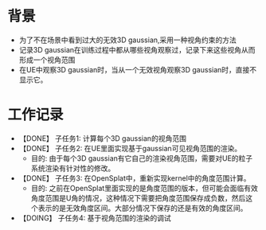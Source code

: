 # 背景
- 为了不在场景中看到过大的无效3D gaussian,采用一种视角约束的方法
- 记录3D gaussian在训练过程中都从哪些视角观察过，记录下来这些视角从而形成一个视角范围
- 在UE中观察3D gaussian时，当从一个无效视角观察3D gaussian时，直接不显示它。

# 工作记录
- 【DONE】 子任务1: 计算每个3D gaussian的视角范围
- 【DONE】 子任务2: 在UE里面实现基于gaussian可见视角范围的渲染。
	- 目的: 由于每个3D gaussian有它自己的渲染视角范围，需要对UE的粒子系统渲染有针对性的修改。
- 【DONE】 子任务3: 在OpenSplat中，重新实现kernel中的角度范围计算。
	- 目的: 之前在OpenSplat里面实现的是角度范围的版本，但可能会面临有效角度范围是U角的情况，这种情况下需要把角度范围保存成负数，然后这个表示的是无效角度区间。大部分情况下保存的还是有效的角度区间。
- 【DOING】 子任务4: 基于视角范围的渲染的调试